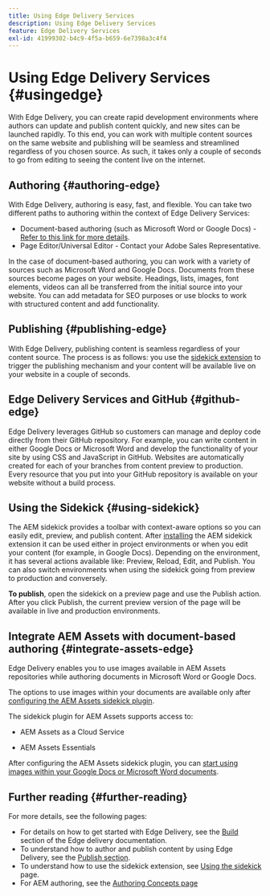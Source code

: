 ```yaml
---
title: Using Edge Delivery Services
description: Using Edge Delivery Services
feature: Edge Delivery Services
exl-id: 41999302-b4c9-4f5a-b659-6e7398a3c4f4
---
```

# Using Edge Delivery Services {#usingedge}

With Edge Delivery, you can create rapid development environments where authors can update and publish content quickly, and new sites can be launched rapidly. To this end, you can work with multiple content sources on the same website and publishing will be seamless and streamlined regardless of you chosen source. As such, it takes only a couple of seconds to go from editing to seeing the content live on the internet.

## Authoring {#authoring-edge}

With Edge Delivery, authoring is easy, fast, and flexible. You can take two different paths to authoring within the context of Edge Delivery Services:

* Document-based authoring (such as Microsoft Word or Google Docs) - [Refer to this link for more details](https://www.hlx.live/docs/authoring).
* Page Editor/Universal Editor - Contact your Adobe Sales Representative.

In the case of document-based authoring, you can work with a variety of sources such as Microsoft Word and Google Docs. Documents from these sources become pages on your website. Headings, lists, images, font elements, videos can all be transferred from the initial source into your website. You can add metadata for SEO purposes or use blocks to work with structured content and add functionality.

## Publishing {#publishing-edge}

With Edge Delivery, publishing content is seamless regardless of your content source. The process is as follows: you use the [sidekick extension](#using-sidekick) to trigger the publishing mechanism and your content will be available live on your website in a couple of seconds.

## Edge Delivery Services and GitHub {#github-edge}

Edge Delivery leverages GitHub so customers can manage and deploy code directly from their GitHub repository. For example, you can write content in either Google Docs or Microsoft Word and develop the functionality of your site by using CSS and JavaScript in GitHub. Websites are automatically created for each of your branches from content preview to production. Every resource that you put into your GitHub repository is available on your website without a build process.

## Using the Sidekick {#using-sidekick}

The AEM sidekick provides a toolbar with context-aware options so you can easily edit, preview, and publish content. After [installing](https://www.hlx.live/docs/sidekick-extension) the AEM sidekick extension it can be used either in project environments or when you edit your content (for example, in Google Docs). Depending on the environment, it has several actions available like: Preview, Reload, Edit, and Publish. You can also switch environments when using the sidekick going from preview to production and conversely.

**To publish**, open the sidekick on a preview page and use the Publish action. After you click Publish, the current preview version of the page will be available in live and production environments.

## Integrate AEM Assets with document-based authoring {#integrate-assets-edge}

Edge Delivery enables you to use images available in AEM Assets repositories while authoring documents in Microsoft Word or Google Docs.

The options to use images within your documents are available only after [configuring the AEM Assets sidekick plugin](https://www.hlx.live/developer/configuring-aem-assets-sidekick-plugin).

The sidekick plugin for AEM Assets supports access to:

* AEM Assets as a Cloud Service

* AEM Assets Essentials

After configuring the AEM Assets sidekick plugin, you can [start using images within your Google Docs or Microsoft Word documents](https://www.hlx.live/docs/aem-assets-sidekick-plugin).

## Further reading {#further-reading}

For more details, see the following pages:

* For details on how to get started with Edge Delivery, see the [Build](https://www.hlx.live/docs/#build) section of the Edge delivery documentation.
* To understand how to author and publish content by using Edge Delivery, see the [Publish section](https://www.hlx.live/docs/authoring).
* To understand how to use the sidekick extension, see [Using the sidekick](https://www.hlx.live/docs/sidekick) page.
* For AEM authoring, see the [Authoring Concepts page](https://experienceleague.adobe.com/docs/experience-manager-cloud-service/content/sites/authoring/getting-started/concepts.html)
